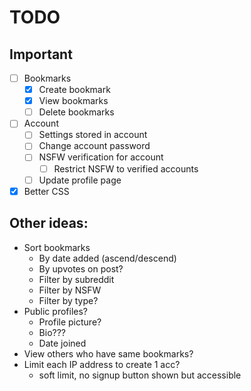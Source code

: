 # TODO
## Important

 - [ ] Bookmarks
	 - [x] Create bookmark
	 - [x] View bookmarks
	 - [ ] Delete bookmarks
 - [ ] Account
	 - [ ] Settings stored in account
	 - [ ] Change account password
	 - [ ] NSFW verification for account
		 - [ ] Restrict NSFW to verified accounts
	 - [ ] Update profile page
 - [x] Better CSS
 ## Other ideas:
 - Sort bookmarks
	 - By date added (ascend/descend)
	 - By upvotes on post?
	 - Filter by subreddit
	 - Filter by NSFW
	 - Filter by type?
 - Public profiles?
	 - Profile picture?
	 - Bio???
	 - Date joined
 - View others who have same bookmarks?
 - Limit each IP address to create 1 acc? 
	 - soft limit, no signup button shown but accessible

